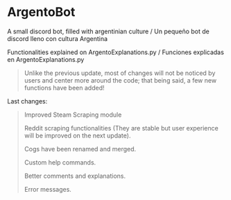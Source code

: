 # ArgentoBot
A small discord bot, filled with argentinian culture / Un pequeño bot de discord lleno con cultura Argentina


Functionalities explained on ArgentoExplanations.py / Funciones explicadas en ArgentoExplanations.py

>Unlike the previous update, most of changes will not be noticed by users and center more around the code; that being said, a few new functions have been added!

Last changes: 

>Improved Steam Scraping module 
>
>Reddit scraping functionalities (They are stable but user experience will be improved on the next update).
>
>Cogs have been renamed and merged.
>
>Custom help commands.
>
>Better comments and explanations.
>
>Error messages.
